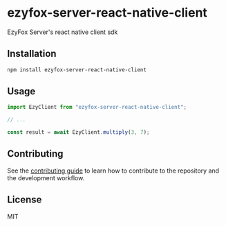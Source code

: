 # ezyfox-server-react-native-client

EzyFox Server's react native client sdk

## Installation

```sh
npm install ezyfox-server-react-native-client
```

## Usage

```js
import EzyClient from "ezyfox-server-react-native-client";

// ...

const result = await EzyClient.multiply(3, 7);
```

## Contributing

See the [contributing guide](CONTRIBUTING.md) to learn how to contribute to the repository and the development workflow.

## License

MIT
